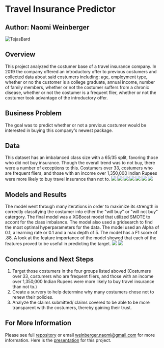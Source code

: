 # Travel Insurance Predictor 
## Author: Naomi Weinberger 
![TejasBard](https://storage.googleapis.com/kaggle-avatars/images/5472192-kg.jpg)
## Overview
This project analyzed the  costumer base of a travel insurance company. In 2019 the company offered an introductory offer to previous costumers and collected data about said costumers including: age, employment type, whether or no the customer is a college graduate, annual income, number of family members, whether or not the costumer suffers from a chronic disease, whether or not the costumer is a frequent flier, whether or not the costumer took advantage of the introductory offer.

## Business Problem 
The goal was to predict whether or not a previous costumer would be interested in buying this company's newest package.

## Data
This dataset has an imbalanced class size with a 65/35 split, favoring those who did not buy insurance. Though the overall trend was to not buy, there were a number of exceptions to this. Costumers over 33, costumers who are frequent fliers, and those with an income over 1,350,000 Indian Rupees were more likely to buy travel insurance than not to. 
![](images/age.png)
![](images/annual_income.png)
![](images/chronic.PNG)
![](images/employment_type.png)
![](images/frequent_flyer.png)
![](images/graduate_or_not.png)
![](images/traveled_abroad.png)
## Models and Results 
The model went through many iterations in order to maximize its strength in correctly classifying the costumer into either the  "will buy" or "will not buy" catergory. The final model was a XGBoost model that utilized SMOTE to accont for the class imbalance. The model also used a gridsearch to find the most optimal hyperparameters for the data. The model used an Alpha of 0.1, a learning rate or 0.1 and a max depth of 5. The model has a F1 score of .88. A look at the feature importance of the model showed that each of the features proved to be useful in predicting the target. 
![](images/classification_report_for_final_test.PNG)
![](images/confusion_matrix_for_final_test.png)

## Conclusions and Next Steps 
 1. Target those costumers in the four groups listed aboved (Costumers over 33, costumers who are frequent fliers, and those with an income over 1,350,000 Indian Rupees were more likely to buy travel insurance than not to.)
2. Create a survery to help determine why many costumers chose not to renew their policies.
3. Analyze the claims submitted/ claims covered to be able to be more transparent with the costumers, thereby gaining their trust. 

## For More Information
Please see full [repository](https://github.com/Naomiweinberger?tab=repositories) or email weinberger.naomi@gmail.com for more information.
Here is the [presentation](https://docs.google.com/presentation/d/1yRMsyjeEJwbr7DuavZnvbP1pw-BKqvEfpvpIKr17HVw/edit#slide=id.geae368313a_0_70) for this project. 




